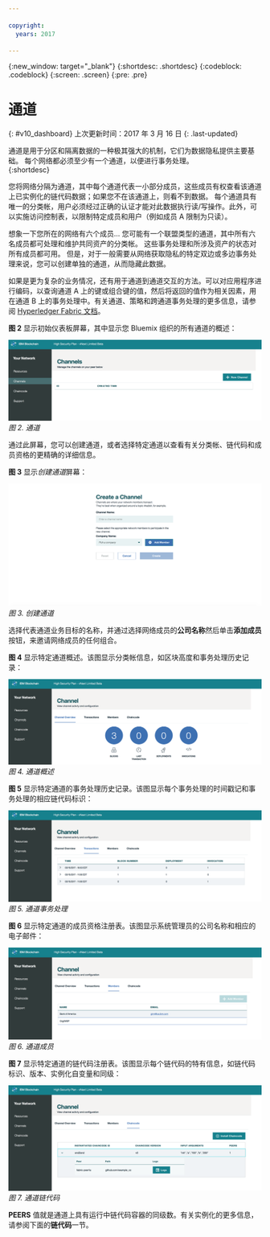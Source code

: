 ```yaml
---

copyright:
  years: 2017

---
```


{:new_window: target="_blank"}
{:shortdesc: .shortdesc}
{:codeblock: .codeblock}
{:screen: .screen}
{:pre: .pre}

# 通道
{: #v10_dashboard}
上次更新时间：2017 年 3 月 16 日
{: .last-updated}

通道是用于分区和隔离数据的一种极其强大的机制，它们为数据隐私提供主要基础。
每个网络都必须至少有一个通道，以便进行事务处理。  
{:shortdesc}

您将网络分隔为通道，其中每个通道代表一小部分成员，这些成员有权查看该通道上已实例化的链代码数据；如果您不在该通道上，则看不到数据。
每个通道具有唯一的分类帐，用户必须经过正确的认证才能对此数据执行读/写操作。此外，可以实施访问控制表，以限制特定成员和用户（例如成员 A 限制为只读）。

想象一下您所在的网络有六个成员...  您可能有一个联盟类型的通道，其中所有六名成员都可处理和维护共同资产的分类帐。
这些事务处理和所涉及资产的状态对所有成员都可用。
但是，对于一般需要从网络获取隐私的特定双边或多边事务处理来说，您可以创建单独的通道，从而隐藏此数据。
  

如果是更为复杂的业务情况，还有用于通道到通道交互的方法。可以对应用程序进行编码，以查询通道 A 上的键或组合键的值，然后将返回的值作为相关因素，用在通道 B 上的事务处理中。有关通道、策略和跨通道事务处理的更多信息，请参阅 [Hyperledger Fabric 文档](http://hyperledger-fabric.readthedocs.io/en/latest/arch-deep-dive.html)。

**图 2** 显示初始仪表板屏幕，其中显示您 Bluemix 组织的所有通道的概述：

![区块链网络](images/channels.png "通道")
*图 2. 通道*

通过此屏幕，您可以创建通道，或者选择特定通道以查看有关分类帐、链代码和成员资格的更精确的详细信息。
  

**图 3** 显示*创建通道*屏幕：

![区块链网络](images/create_channel.png "创建通道")
*图 3. 创建通道*

选择代表通道业务目标的名称，并通过选择网络成员的**公司名称**然后单击**添加成员**按钮，来邀请网络成员的任何组合。  

**图 4** 显示特定通道概述。该图显示分类帐信息，如区块高度和事务处理历史记录：


![区块链网络](images/channel_overview.png "通道概述")
*图 4. 通道概述*

**图 5** 显示特定通道的事务处理历史记录。该图显示每个事务处理的时间戳记和事务处理的相应链代码标识：


![区块链网络](images/channel_transactions.png "通道事务处理")
*图 5. 通道事务处理*

**图 6** 显示特定通道的成员资格注册表。该图显示系统管理员的公司名称和相应的电子邮件：


![区块链网络](images/channel_members.png "通道成员")
*图 6. 通道成员*

**图 7** 显示特定通道的链代码注册表。该图显示每个链代码的特有信息，如链代码标识、版本、实例化自变量和同级：
  

![区块链网络](images/channel_chaincode.png "通道链代码")
*图 7. 通道链代码*

**PEERS** 值就是通道上具有运行中链代码容器的同级数。有关实例化的更多信息，请参阅下面的**链代码**一节。  
